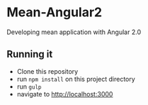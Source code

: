 # Mean-Angular2

Developing mean application with Angular 2.0

## Running it

- Clone this repository
- run `npm install` on this project directory
- run `gulp` 
- navigate to [http://localhost:3000](http://localhost:3000)
